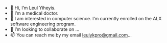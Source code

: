 - 👋 Hi, I’m Leul Yiheyis.
- 👀 I’m a medical doctor.
- 🌱 I am interested in computer science. I’m currently enrolled on the ALX software engineering program.
- 💞️ I’m looking to collaborate on ...
- 📫 You can reach me by my email leulykpro@gmail.com...

<!---
leulyk/leulyk is a ✨ special ✨ repository because its `README.md` (this file) appears on your GitHub profile.
You can click the Preview link to take a look at your changes.
--->
